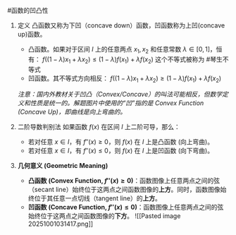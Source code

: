 #函数的凹凸性 
1.  定义  凸函数又称为下凹（concave down）函数，凹函数称为上凹(concave up)函数。
    *  凸函数。如果对于区间 $I$ 上的任意两点 $x_1, x_2$ 和任意常数 $\lambda \in [0, 1]$，恒有：
        $f((1-\lambda)x_1 + \lambda x_2) \le (1-\lambda)f(x_1) + \lambda f(x_2)$
        这个不等式被称为 #琴生不等式  
    *   凹函数。其不等式方向相反：
        $f((1-\lambda)x_1 + \lambda x_2) \ge (1-\lambda)f(x_1) + \lambda f(x_2)$

    *注意：国内外教材关于凹凸（Convex/Concave）的叫法可能相反，但数学定义和性质是统一的。解题图片中使用的“凹”指的是 Convex Function (Concave Up)，即曲线是向上弯曲的。*

2.  二阶导数判别法
    如果函数 $f(x)$ 在区间 $I$ 上二阶可导，那么：
    *   若对任意 $x \in I$，有 $f''(x) \ge 0$，则 $f(x)$ 在 $I$ 上是凸函数 (向上弯曲)。
    *   若对任意 $x \in I$，有 $f''(x) \le 0$，则 $f(x)$ 在 $I$ 上是凹函数 (向下弯曲)。

3.  **几何意义 (Geometric Meaning)**
    *   **凸函数 (Convex Function, $f''(x) \ge 0$)**：函数图像上任意两点之间的弦（secant line）始终位于这两点之间函数图像的**上方**。同时，函数图像始终位于其任意一点切线（tangent line）的**上方**。
    *   **凹函数 (Concave Function, $f''(x) \le 0$)**：函数图像上任意两点之间的弦始终位于这两点之间函数图像的**下方**。
![[Pasted image 20251001031417.png]]